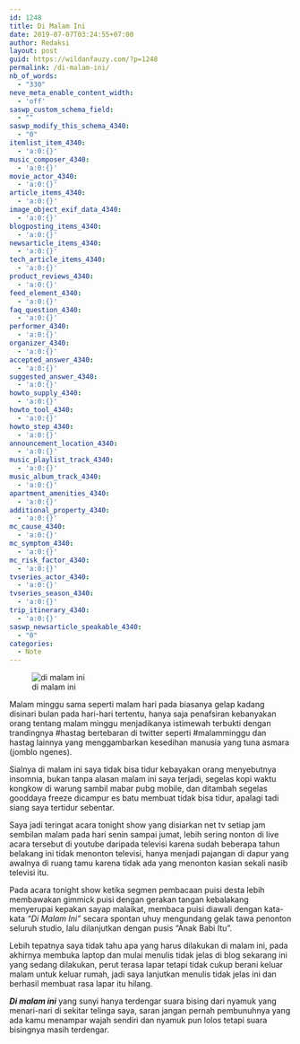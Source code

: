 ```yaml
---
id: 1248
title: Di Malam Ini
date: 2019-07-07T03:24:55+07:00
author: Redaksi
layout: post
guid: https://wildanfauzy.com/?p=1248
permalink: /di-malam-ini/
nb_of_words:
  - "330"
neve_meta_enable_content_width:
  - 'off'
saswp_custom_schema_field:
  - ""
saswp_modify_this_schema_4340:
  - "0"
itemlist_item_4340:
  - 'a:0:{}'
music_composer_4340:
  - 'a:0:{}'
movie_actor_4340:
  - 'a:0:{}'
article_items_4340:
  - 'a:0:{}'
image_object_exif_data_4340:
  - 'a:0:{}'
blogposting_items_4340:
  - 'a:0:{}'
newsarticle_items_4340:
  - 'a:0:{}'
tech_article_items_4340:
  - 'a:0:{}'
product_reviews_4340:
  - 'a:0:{}'
feed_element_4340:
  - 'a:0:{}'
faq_question_4340:
  - 'a:0:{}'
performer_4340:
  - 'a:0:{}'
organizer_4340:
  - 'a:0:{}'
accepted_answer_4340:
  - 'a:0:{}'
suggested_answer_4340:
  - 'a:0:{}'
howto_supply_4340:
  - 'a:0:{}'
howto_tool_4340:
  - 'a:0:{}'
howto_step_4340:
  - 'a:0:{}'
announcement_location_4340:
  - 'a:0:{}'
music_playlist_track_4340:
  - 'a:0:{}'
music_album_track_4340:
  - 'a:0:{}'
apartment_amenities_4340:
  - 'a:0:{}'
additional_property_4340:
  - 'a:0:{}'
mc_cause_4340:
  - 'a:0:{}'
mc_symptom_4340:
  - 'a:0:{}'
mc_risk_factor_4340:
  - 'a:0:{}'
tvseries_actor_4340:
  - 'a:0:{}'
tvseries_season_4340:
  - 'a:0:{}'
trip_itinerary_4340:
  - 'a:0:{}'
saswp_newsarticle_speakable_4340:
  - "0"
categories:
  - Note
---
```

<figure class="wp-block-image"><img src="https://wildanfauzyart.files.wordpress.com/2020/04/b7df5-blur-dark-defocused-376533.jpg?w=768" alt="di malam ini" class="wp-image-1249" data-recalc-dims="1" /><figcaption>di malam ini</figcaption></figure> 

Malam minggu sama seperti malam hari pada biasanya gelap kadang disinari bulan pada hari-hari tertentu, hanya saja penafsiran kebanyakan orang tentang malam minggu menjadikanya istimewah terbukti dengan trandingnya #hastag bertebaran di twitter seperti #malamminggu dan hastag lainnya yang menggambarkan kesedihan manusia yang tuna asmara (jomblo ngenes).

Sialnya di malam ini saya tidak bisa tidur kebayakan orang menyebutnya insomnia, bukan tanpa alasan malam ini saya terjadi, segelas kopi waktu kongkow di warung sambil mabar pubg mobile, dan ditambah segelas gooddaya freeze dicampur es batu membuat tidak bisa tidur, apalagi tadi siang saya tertidur sebentar.

Saya jadi teringat acara tonight show yang disiarkan net tv setiap jam sembilan malam pada hari senin sampai jumat, lebih sering nonton di live acara tersebut di youtube daripada televisi karena sudah beberapa tahun belakang ini tidak menonton televisi, hanya menjadi pajangan di dapur yang awalnya di ruang tamu karena tidak ada yang menonton kasian sekali nasib televisi itu.

Pada acara tonight show ketika segmen pembacaan puisi desta lebih membawakan gimmick puisi dengan gerakan tangan kebalakang menyerupai kepakan sayap malaikat, membaca puisi diawali dengan kata-kata _&#8220;Di Malam Ini&#8221;_ secara spontan uhuy mengundang gelak tawa penonton seluruh studio, lalu dilanjutkan dengan pusis &#8220;Anak Babi Itu&#8221;.

Lebih tepatnya saya tidak tahu apa yang harus dilakukan di malam ini, pada akhirnya membuka laptop dan mulai menulis tidak jelas di blog sekarang ini yang sedang dilakukan, perut terasa lapar tetapi tidak cukup berani keluar malam untuk keluar rumah, jadi saya lanjutkan menulis tidak jelas ini dan berhasil membuat rasa lapar itu hilang.

_**Di malam ini**_ yang sunyi hanya terdengar suara bising dari nyamuk yang menari-nari di sekitar telinga saya, saran jangan pernah pembunuhnya yang ada kamu menampar wajah sendiri dan nyamuk pun lolos tetapi suara bisingnya masih terdengar.